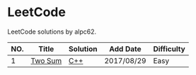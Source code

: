 LeetCode
========

LeetCode solutions by alpc62.

|NO.|Title|Solution|Add Date|Difficulty|
|---|-----|--------|--------|----------|
|1|[Two Sum][1]|[C++](001.%20two-sum/main.h)|2017/08/29|Easy|

[1]:https://leetcode.com/problems/two-sum/
